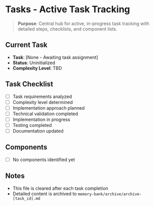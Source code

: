 # Tasks - Active Task Tracking

> **Purpose**: Central hub for active, in-progress task tracking with detailed steps, checklists, and component lists.

## Current Task
- **Task**: [None - Awaiting task assignment]
- **Status**: Uninitialized
- **Complexity Level**: TBD

## Task Checklist
- [ ] Task requirements analyzed
- [ ] Complexity level determined
- [ ] Implementation approach planned
- [ ] Technical validation completed
- [ ] Implementation in progress
- [ ] Testing completed
- [ ] Documentation updated

## Components
- [ ] No components identified yet

## Notes
- This file is cleared after each task completion
- Detailed content is archived to `memory-bank/archive/archive-[task_id].md` 
